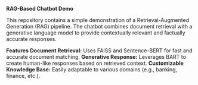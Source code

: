 **RAG-Based Chatbot Demo**

This repository contains a simple demonstration of a Retrieval-Augmented Generation (RAG) pipeline. The chatbot combines document retrieval with a generative language model to provide contextually relevant and factually accurate responses.

**Features**
**Document Retrieval:** Uses FAISS and Sentence-BERT for fast and accurate document matching.
**Generative Response:** Leverages BART to create human-like responses based on retrieved context.
**Customizable Knowledge Base:** Easily adaptable to various domains (e.g., banking, finance, etc.).
